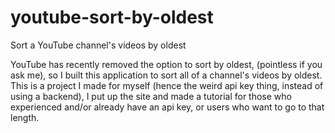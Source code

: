 # youtube-sort-by-oldest
Sort a YouTube channel's videos by oldest

YouTube has recently removed the option to sort by oldest, (pointless if you ask me), so I built this application to sort all of a channel's videos by oldest.    
This is a project I made for myself (hence the weird api key thing, instead of using a backend), I put up the site and made a tutorial for those who experienced and/or already have an api key, or users who want to go to that length.
